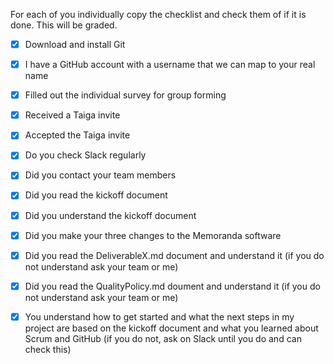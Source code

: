 For each of you individually copy the checklist and check them of if it is done. This will be graded.

<Gonzalo Campos>
  
- [X] Download and install Git
  
- [X] I have a GitHub account with a username that we can map to your real name

- [X] Filled out the individual survey for group forming

- [X] Received a Taiga invite

- [X] Accepted the Taiga invite

- [X] Do you check Slack regularly

- [X] Did you contact your team members

- [X] Did you read the kickoff document

- [X] Did you understand the kickoff document

- [X] Did you make your three changes to the Memoranda software

- [X] Did you read the DeliverableX.md document and understand it (if you do not understand ask your team or me)

- [X] Did you read the QualityPolicy.md doument and understand it (if you do not understand ask your team or me)

- [X] You understand how to get started and what the next steps in my project are based on the kickoff document and what you learned about Scrum and GitHub (if you do not, ask on Slack until you do and can check this)
